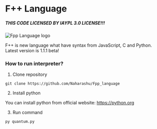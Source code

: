 # F++ Language

##### THIS CODE LICENSED BY IAYPL 3.0 LICENSE!!!

![Fpp Language logo](https://i.imgur.com/S2Z0d1t.png)

F++ is new language what have syntax from JavaScript, C and Python. Latest version is 1.1.1 beta!



### How to run interpreter?

1. Clone repository 

```shell 
git clone https://github.com/Naharashu/Fpp_language
```

2. Install python

You can install python from official website: https://python.org


3. Run command

```py
py quantum.py
```
